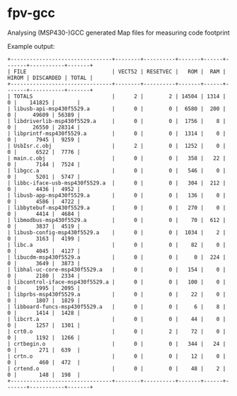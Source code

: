# fpv-gcc
Analysing (MSP430-)GCC generated Map files for measuring code footprint

Example output: 

    +--------------------------------+--------+----------+-------+------+-------+-----------+-------+
    | FILE                           | VECT52 | RESETVEC |   ROM |  RAM | HIROM | DISCARDED | TOTAL |
    +--------------------------------+--------+----------+-------+------+-------+-----------+-------+
    | TOTALS                         |      2 |        2 | 14504 | 1314 |     0 |    141825 |       |
    | libusb-api-msp430f5529.a       |      0 |        0 |  6580 |  200 |     0 |     49609 | 56389 |
    | libdriverlib-msp430f5529.a     |      0 |        0 |  1756 |    8 |     0 |     26550 | 28314 |
    | libprintf-msp430f5529.a        |      0 |        0 |  1314 |    0 |     0 |      7945 |  9259 |
    | UsbIsr.c.obj                   |      2 |        0 |  1252 |    0 |     0 |      6522 |  7776 |
    | main.c.obj                     |      0 |        0 |   358 |   22 |     0 |      7144 |  7524 |
    | libgcc.a                       |      0 |        0 |   546 |    0 |     0 |      5201 |  5747 |
    | libbc-iface-usb-msp430f5529.a  |      0 |        0 |   304 |  212 |     0 |      4436 |  4952 |
    | libusb-app-msp430f5529.a       |      0 |        0 |   136 |    0 |     0 |      4586 |  4722 |
    | libbytebuf-msp430f5529.a       |      0 |        0 |   270 |    0 |     0 |      4414 |  4684 |
    | libmodbus-msp430f5529.a        |      0 |        0 |    70 |  612 |     0 |      3837 |  4519 |
    | libusb-config-msp430f5529.a    |      0 |        0 |  1034 |    2 |     0 |      3163 |  4199 |
    | libc.a                         |      0 |        0 |    82 |    0 |     0 |      4045 |  4127 |
    | libucdm-msp430f5529.a          |      0 |        0 |     0 |  224 |     0 |      3649 |  3873 |
    | libhal-uc-core-msp430f5529.a   |      0 |        0 |   154 |    0 |     0 |      2180 |  2334 |
    | libcontrol-iface-msp430f5529.a |      0 |        0 |   100 |    0 |     0 |      1995 |  2095 |
    | libprbs-msp430f5529.a          |      0 |        0 |    22 |    0 |     0 |      1807 |  1829 |
    | libboard-funcs-msp430f5529.a   |      0 |        0 |     6 |    8 |     0 |      1414 |  1428 |
    | libcrt.a                       |      0 |        0 |    44 |    0 |     0 |      1257 |  1301 |
    | crt0.o                         |      0 |        2 |    72 |    0 |     0 |      1192 |  1266 |
    | crtbegin.o                     |      0 |        0 |   344 |   24 |     0 |       271 |  639  |
    | crtn.o                         |      0 |        0 |    12 |    0 |     0 |       460 |  472  |
    | crtend.o                       |      0 |        0 |    48 |    2 |     0 |       148 |  198  |
    +--------------------------------+--------+----------+-------+------+-------+-----------+-------+
